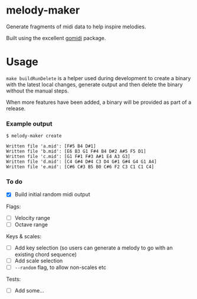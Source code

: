 # melody-maker
Generate fragments of midi data to help inspire melodies.

Built using the excellent [gomidi](https://github.com/gomidi/midi) package.

# Usage
`make buildRunDelete` is a helper used during development to create a binary with the latest local changes, generate output and then delete the binary without the manual steps.

When more features have been added, a binary will be provided as part of a release.

### Example output
```
$ melody-maker create

Written file 'a.mid': [F#5 B4 D#1]
Written file 'b.mid': [E6 B3 G1 F#4 B4 D#2 A#5 F5 D1]
Written file 'c.mid': [G1 F#1 F#3 A#1 E4 A3 G3]
Written file 'd.mid': [C4 G#4 D#4 C3 D4 G#1 G#4 G4 G1 A4]
Written file 'e.mid': [C#6 C#3 B5 B0 C#6 F2 C3 C1 C1 C4]
```

### To do
- [X] Build initial random midi output

Flags:
- [ ] Velocity range
- [ ] Octave range

Keys & scales:
- [ ] Add key selection (so users can generate a melody to go with an existing chord sequence)
- [ ] Add scale selection
- [ ] `--random` flag, to allow non-scales etc

Tests:
- [ ] Add some...
